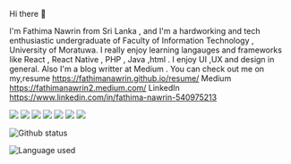  Hi there 👋

I'm Fathima Nawrin from Sri Lanka , and I'm a hardworking and tech enthusiastic undergraduate of Faculty of Information Technology , University of Moratuwa. I really enjoy learning langauges and frameworks like React , React Native , PHP , Java ,html . I enjoy UI ,UX and design in general. Also I'm a blog writter at Medium . You can check out me on my,resume  https://fathimanawrin.github.io/resume/  Medium https://fathimanawrin2.medium.com/ LinkedIn https://www.linkedin.com/in/fathima-nawrin-540975213



<img src="https://img.shields.io/badge/-JavaScript-F7DF1E?logo=JavaScript&logoColor=fff"> <img src="https://img.shields.io/badge/-React-61DAFB?logo=React&logoColor=fff"> <img src="https://img.shields.io/badge/-PHP-777BB4?logo=PHP&logoColor=fff"> <img src="https://img.shields.io/badge/-HTML-e34f26?logo=html5&logoColor=fff"> <img src="https://img.shields.io/badge/-CSS-1572B6?logo=CSS3&logoColor=fff"> <img src="https://img.shields.io/badge/--512BD4?logo=.NET&logoColor=fff"> <img src="https://img.shields.io/badge/--A8B9CC?logo=C&logoColor=fff">

![Github status](https://github-readme-stats.vercel.app/api?username=fathimanawrin&count_private=true&show_icons=true&theme=radical)

![Language used](https://github-readme-stats.vercel.app/api/top-langs/?username=SUYASHPATIL400&show_icons=true&theme=radical)

